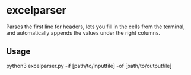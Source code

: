# excelparser
Parses the first line for headers, lets you fill in the cells from the terminal, and automatically appends the values under the right columns.

## Usage
python3 excelparser.py -if [path/to/inputfile] -of [path/to/outputfile]
